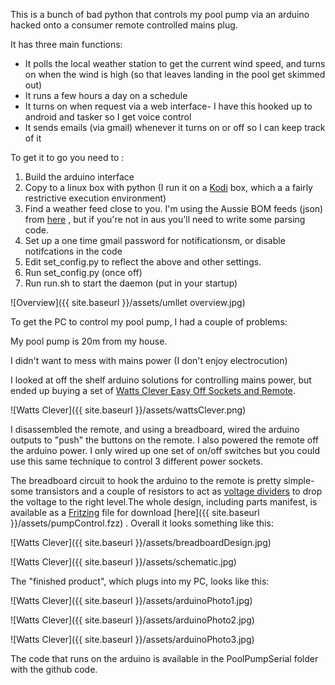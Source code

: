 This is a bunch of bad python that controls my pool pump via an arduino hacked onto a consumer remote controlled mains plug.

It has three main functions:

-  It polls the local weather station to get the current wind speed, and turns on when the wind is high (so that leaves landing in the pool get skimmed out)
-  It runs a few hours a day on a schedule
-  It turns on when request via a web interface- I have this hooked up to android and tasker so I get voice control
-  It sends emails (via gmail) whenever it turns on or off so I can keep track of it


To get it to go you need to :

1. Build the arduino interface
2. Copy to a linux box with python (I run it on a [Kodi](https://kodi.tv/) box, which a a fairly restrictive execution environment)
3. Find a weather feed close to you. I'm using the Aussie BOM feeds (json) from [here](http://www.bom.gov.au/catalogue/data-feeds.shtml#obs-ind) , but if you're not in aus you'll need to write some parsing code.
4. Set up a one time gmail password for notificationsm, or disable notifcations in the code
5. Edit set_config.py to reflect the above and other settings.
6. Run set_config.py (once off)
7. Run run.sh to start the daemon (put in your startup)


![Overview]({{ site.baseurl }}/assets/umllet overview.jpg)


To get the PC to control my pool pump, I had a couple of problems:

My pool pump is 20m from my house.

I didn't want to mess with mains power (I don't enjoy electrocution)


I looked at off the shelf arduino solutions for controlling mains power, but ended up buying a set of [Watts Clever Easy Off Sockets and Remote](http://www.aussietradesupplies.com.au/catalogue/energy_saving/watts_clever_easy_off_remote_control_socket_4_pack_remote_was_7495_now_5500).


![Watts Clever]({{ site.baseurl }}/assets/wattsClever.png)


I disassembled the remote, and using a breadboard, wired the arduino outputs to "push" the buttons on the remote. I also powered the remote off the arduino power. I only wired up one set of on/off switches but you could use this same technique to control 3 different power sockets.

The breadboard circuit to hook the arduino to the remote is pretty simple- some transistors and a couple of resistors to act as [voltage dividers](https://en.wikipedia.org/wiki/Voltage_divider) to drop the voltage to the right level.The whole design, including parts manifest, is available as a [Fritzing](http://fritzing.org/home/) file for download [here]({{ site.baseurl }}/assets/pumpControl.fzz)
. Overall it looks something like this:


![Watts Clever]({{ site.baseurl }}/assets/breadboardDesign.jpg)


![Watts Clever]({{ site.baseurl }}/assets/schematic.jpg)


The "finished product", which plugs into my PC,  looks like this:

![Watts Clever]({{ site.baseurl }}/assets/arduinoPhoto1.jpg)

![Watts Clever]({{ site.baseurl }}/assets/arduinoPhoto2.jpg)

![Watts Clever]({{ site.baseurl }}/assets/arduinoPhoto3.jpg)


The code that runs on the arduino is available in the PoolPumpSerial folder with the github code.




